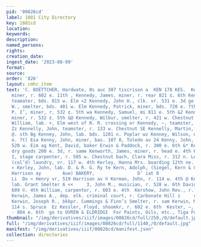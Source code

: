 ```yaml
---
pid: '00826cd'
label: 1881 City Directory
key: 1881cd
location: 
keywords: 
description: 
named_persons: 
rights: 
creation_date: 
ingest_date: '2023-08-09'
format: 
source: 
order: '826'
layout: cmhc_item
text: 'C. BOETTCHER, Hardwate, 0s auc 307 tiscrison a  KEN 178 KES.  Kennedy, Hugh,
  miner, r. 602 e. 11th , Kennedy, James, miner, r. rear 821 ¢. 6th Kennedy, James,
  teamater, bds. 815 w. Elm <2 Kennedy, John H., clk. vr. 531 e. 3d ge Kennedy, J.
  W., smelter, bds. 401 w. Elm Kennedy, Patrick, miner, bds. 720 e. 7th $2 Kennedy,
  P. I’, miner, r, 532 ¢. 5th wa Kennedy, Samuel, mi 811 e. 5th &2 Kennedy, Thomas,
  miner, r. 532 ¢. 5th &@ Kennedy, Wilbur, smelter, r. 421 w. Chestnut es Kennedy,
  William, lab. +, Elm west of R. R. crossing or Kennedy, —, teamster, r. 126 w. Front
  Zz Kennelly, John, teamster, r. 133 w. Chestnut SE Kennelly, Martin, lab. r.''308
  @. sth Bg Kenney, John, lab. bds. 1201 n. Poplar wz Kenney, Wilson, driver, r. 280
  e. 7tl Esa Kenny, John, miner, bas. 107 8, Toledo av 24 Kenny, John, smelter, bds.
  520 w. Eim ag Kent, David, baker Erwin & Paddock, r. 300 e. 6th &* Kent, Levi G.,
  dry goods 200 e. 3d, r. same Kenworth, James, miner, r. head e. 4th Keplinger, Martin
  I, stage carpenter, r. 505 w. Chestnut bach, Clara Miss, r. 312 n. Leiter av , James,
  (col’d) laundry, vr. 117 w. 4th Kerley, Hanna Mrs. boarding 12th ne. cor. Poplar
  « Kerley, John, lab. D. & R. G. Ry te Kern, Adolph, (Siegel, Kern & Go.) yr. 519
  Harrison ay        Aue) BAKERY,                D’ iat 8              Proprietors
  Li  Do » Henry vr, 519 Harrison av © Kerman, John, r. 114 w. 4th @ Kernan, Peter,
  lab. Grant Smelter A <<     3, John M., musician, r. 528 w. 6th David S., lab. r.
  609 ©. 4th William, carpentor, r. 603 e. 4th  Kershow, John Rev., r. 129 o. 4th  &
  Kerwin, James A., dep. elk. criminal court, r. Carbonate Hill z     reservoir  qi
  Kerwin, Joseph R., bkkpr. Cummings & Finn’s Smelter, r. sam Kerwin, Mary Mrs., r.
  114 s. Spruce  Ez Kessler, Floyd, shoomkr, r. 602 e. 6th  Kester, —, miner, bd.
  - 804 e. 6th  go to OVREN & ELDRIDGI  For Paints, Oils, etc., Tiga Foust Se        ER    '
thumbnail: "/img/derivatives/iiif/images/00826cd/full/250,/0/default.jpg"
full: "/img/derivatives/iiif/images/00826cd/full/1140,/0/default.jpg"
manifest: "/img/derivatives/iiif/00826cd/manifest.json"
collection: directories
---
```

